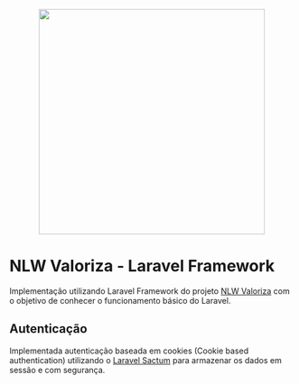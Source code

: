 <p align="center"><a href="https://laravel.com" target="_blank"><img src="https://raw.githubusercontent.com/laravel/art/master/logo-lockup/5%20SVG/2%20CMYK/1%20Full%20Color/laravel-logolockup-cmyk-red.svg" width="400"></a></p>

# NLW Valoriza - Laravel Framework
Implementação utilizando Laravel Framework do projeto [NLW Valoriza](https://github.com/VictorTurraF/nlwvaloriza/) com o objetivo de conhecer o funcionamento básico do Laravel.

## Autenticação
Implementada autenticação baseada em cookies (Cookie based authentication) utilizando o [Laravel Sactum](https://laravel.com/docs/8.x/sanctum#main-content) para armazenar os dados em sessão e com segurança.

